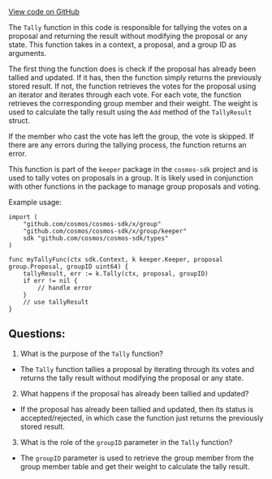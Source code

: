 [View code on GitHub](https://github.com/cosmos/cosmos-sdk.git/x/group/keeper/tally.go)

The `Tally` function in this code is responsible for tallying the votes on a proposal and returning the result without modifying the proposal or any state. This function takes in a context, a proposal, and a group ID as arguments. 

The first thing the function does is check if the proposal has already been tallied and updated. If it has, then the function simply returns the previously stored result. If not, the function retrieves the votes for the proposal using an iterator and iterates through each vote. For each vote, the function retrieves the corresponding group member and their weight. The weight is used to calculate the tally result using the `Add` method of the `TallyResult` struct. 

If the member who cast the vote has left the group, the vote is skipped. If there are any errors during the tallying process, the function returns an error. 

This function is part of the `keeper` package in the `cosmos-sdk` project and is used to tally votes on proposals in a group. It is likely used in conjunction with other functions in the package to manage group proposals and voting. 

Example usage:

```
import (
    "github.com/cosmos/cosmos-sdk/x/group"
    "github.com/cosmos/cosmos-sdk/x/group/keeper"
    sdk "github.com/cosmos/cosmos-sdk/types"
)

func myTallyFunc(ctx sdk.Context, k keeper.Keeper, proposal group.Proposal, groupID uint64) {
    tallyResult, err := k.Tally(ctx, proposal, groupID)
    if err != nil {
        // handle error
    }
    // use tallyResult
}
```
## Questions: 
 1. What is the purpose of the `Tally` function?
- The `Tally` function tallies a proposal by iterating through its votes and returns the tally result without modifying the proposal or any state.

2. What happens if the proposal has already been tallied and updated?
- If the proposal has already been tallied and updated, then its status is accepted/rejected, in which case the function just returns the previously stored result.

3. What is the role of the `groupID` parameter in the `Tally` function?
- The `groupID` parameter is used to retrieve the group member from the group member table and get their weight to calculate the tally result.